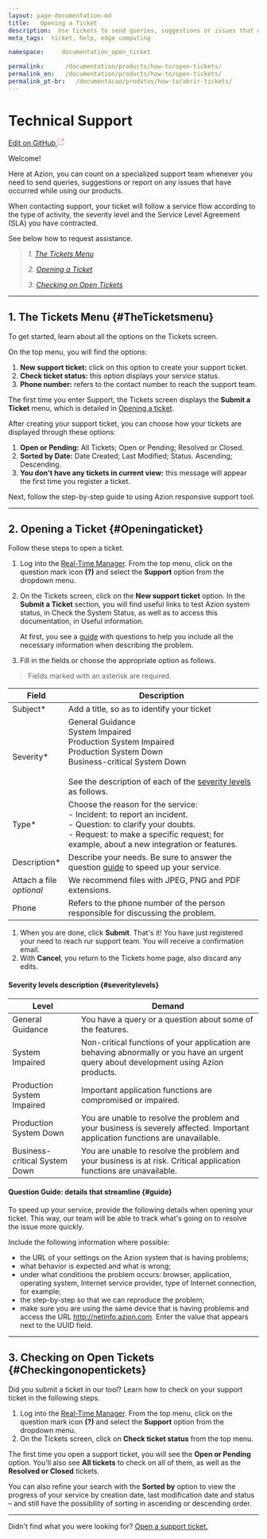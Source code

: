```yaml
---
layout: page-documentation-md
title:   Opening a Ticket
description:  Use tickets to send queries, suggestions or issues that occur while using our products.
meta_tags:  ticket, help, edge computing

namespace:     documentation_open_ticket

permalink:      /documentation/products/how-to/open-tickets/
permalink_en:   /documentation/products/how-to/open-tickets/
permalink_pt-br:   /documentacao/produtos/how-to/abrir-tickets/
---
```

# Technical Support

[Edit on GitHub <svg width="14" height="14" xmlns="http://www.w3.org/2000/svg"><g fill="none" stroke="#F3652B"><path d="M4.81.71H.672v11.43H12.1V8.001" stroke-width=".8"/><path d="M6.87.786h5.155V5.94M6.31 6.5L12.026.786"/></g></svg>](https://github.com/aziontech/docs_en/edit/master/how-to/open-ticket/2021-01-14-index.md)

Welcome!

Here at Azion, you can count on a specialized support team whenever you need to send queries, suggestions or report on any issues that have occurred while using our products.

When contacting support, your ticket will follow a service flow according to the type of activity, the severity level and the Service Level Agreement (SLA) you have contracted. 

See below how to request assistance.

> *1. [The Tickets Menu](#TheTicketsmenu)*
>
> *2. [Opening a Ticket](#OpeningaTicket)*
>
> *3. [Checking on Open Tickets](#Checkingonopentickets)*

------

## 1. The Tickets Menu {#TheTicketsmenu}

To get started, learn about all the options on the Tickets screen.

On the top menu, you will find the options:

1. **New support ticket:** click on this option to create your support ticket.
2. **Check ticket status:** this option displays your service status.
3. **Phone number:** refers to the contact number to reach the support team.

The first time you enter Support, the Tickets screen displays the **Submit a Ticket** menu, which is detailed in [Opening a ticket](#openingaticket).

After creating your support ticket, you can choose how your tickets are displayed through these options:

1. **Open or Pending:** All Tickets; Open or Pending; Resolved or Closed.
2. **Sorted by Date:** Date Created; Last Modified; Status. Ascending; Descending.
3. **You don't have any tickets in current view:** this message will appear the first time you register a ticket. 

Next, follow the step-by-step guide to using Azion responsive support tool.

------

## 2. Opening a Ticket {#Openingaticket}

Follow these steps to open a ticket. 

1. Log into the [Real-Time Manager](https://manager.azion.com/). From the top menu, click on the question mark icon **(?)** and select the **Support** option from the dropdown menu.

2. On the Tickets screen, click on the **New support ticket** option.  In the **Submit a Ticket** section, you will find useful links to test Azion system status, in Check the System Status, as well as to access this documentation, in Useful information.

   At first, you see a [guide](#guide) with questions to help you include all the necessary information when describing the problem.

3. Fill in the fields or choose the appropriate option as follows.

> Fields marked with an asterisk are required.


| Field | Description |
|-------|-----------|
| Subject* | Add a title, so as to identify your ticket |
| Severity* | General Guidance<br> System Impaired<br> Production System Impaired<br> Production System Down<br> Business-critical System Down<BR><BR>See the description of each of the [severity levels](#severitylevels) as follows. |
| Type* | Choose the reason for the service:<BR>- Incident: to report an incident. <BR>- Question: to clarify your doubts. <BR>- Request: to make a specific request; for example, about a new integration or features. |
| Description* | Describe your needs. Be sure to answer the question [guide](#guide) to speed up your service. |
| Attach a file<BR> *optional* | We recommend files with JPEG, PNG and PDF extensions. |
| Phone | Refers to the phone number of the person responsible for discussing the problem. |



1.  When you are done, click **Submit**. That's it! You have just registered your need to reach rur support team. You will receive a confirmation email. 
2.  With **Cancel**, you return to the Tickets home page, also discard any edits.



#### **Severity levels description** {#severitylevels}

| Level | Demand |
|-------|---------|
| General Guidance | You have a query or a question about some of the features. |
| System Impaired | Non-critical functions of your application are behaving abnormally or you have an urgent query about development using Azion products. |
| Production System Impaired | Important application functions are compromised or impaired. |
| Production System Down | You are unable to resolve the problem and your business is severely affected. Important application functions are unavailable. |
| Business-critical System Down | You are unable to resolve the problem and your business is at risk. Critical application functions are unavailable. |



#### **Question Guide: details that streamline** {#guide}

To speed up your service, provide the following details when opening your ticket. This way, our team will be able to track what's going on to resolve the issue more quickly.

Include the following information where possible:

- the URL of your settings on the Azion system that is having problems;
- what behavior is expected and what is wrong;
- under what conditions the problem occurs: browser, application, operating system, Internet service provider, type of Internet connection, for example;
- the step-by-step so that we can reproduce the problem;
- make sure you are using the same device that is having problems and access the URL http://netinfo.azion.com. Enter the value that appears next to the UUID field.

---

## 3. Checking on Open Tickets {#Checkingonopentickets}

Did you submit a ticket in our tool? Learn how to check on your support ticket in the following steps.

1. Log into the [Real-Time Manager](https://manager.azion.com/). From the top menu, click on the question mark icon **(?)** and select the **Support** option from the dropdown menu.
2. On the Tickets screen, click on **Check ticket status** from the top menu.

The first time you open a support ticket, you will see the **Open or Pending** option. You'll also see **All tickets** to check on all of them,  as well as the **Resolved or Closed** tickets.

You can also refine your search with the **Sorted by** option to view the progress of your service by creation date, last modification date and status – and still have the possibility of sorting in ascending or descending order. 



---

Didn't find what you were looking for? [Open a support ticket.](https://tickets.azion.com/)        
